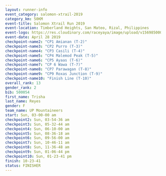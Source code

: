 ```yaml
---
layout: runner-info 
event_category: salomon-xtrail-2019 
category_km: 50KM 
event-title: Salomon Xtrail Run 2019 
event-location: Timberland Heights, San Mateo, Rizal, Philippines 
event-logo: https://res.cloudinary.com/raceyaya/image/upload/v1569850006/logo/salomon-trail_zzli3u.jpg 
event-date: April 28 2019 
checkpoint-name2: "CP1 Amianan (T-2)"
checkpoint-name3: "CP2 Purro (T-3)"
checkpoint-name4: "CP3 Casili (T-4)" 
checkpoint-name5: "CP4 Malemod Peak (T-5)" 
checkpoint-name6: "CP5 Ayaas (T-6)"
checkpoint-name7: "CP 6 Wawa (T-7)" 
checkpoint-name8: "CP7 Parawagan (T-8)" 
checkpoint-name9: "CP9 Roxas Junction (T-9)" 
checkpoint-name10: "Finish Line (T-10)" 
overall_rank: 13
gender_rank: 2
bib: 500054
first_name: Trisha
last_name: Reyes
gender: F
team_name: UP Mountaineers
start: Sun, 03-00-00 am
checkpoint2: Sun, 03-54-36 am
checkpoint3: Sun, 05-32-44 am
checkpoint4: Sun, 06-10-00 am
checkpoint5: Sun, 08-36-18 am
checkpoint6: Sun, 09-56-00 am
checkpoint7: Sun, 10-46-11 am
checkpoint8: Sun, 11-36-48 am
checkpoint9: Sun, 01-06-44 pm
checkpoint10: Sun, 01-23-41 pm
finish: 10-23-41
status: FINISHER
---
```

